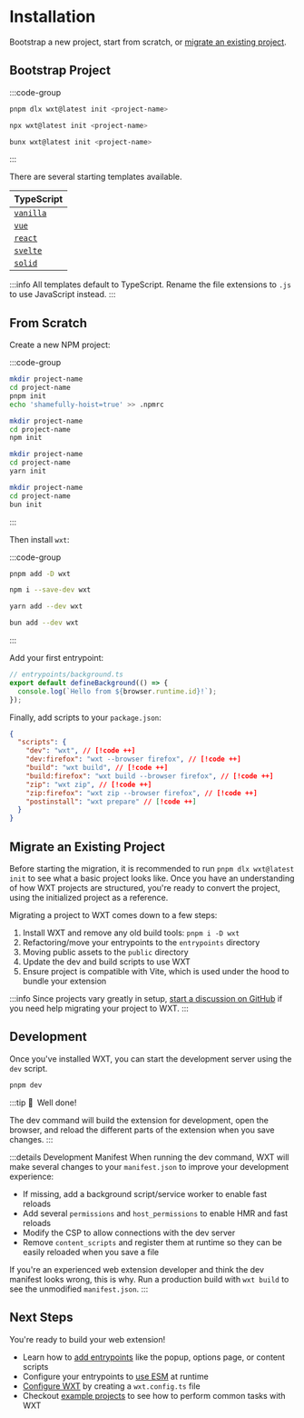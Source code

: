 # Installation

Bootstrap a new project, start from scratch, or [migrate an existing project](/guide/migrate-to-wxt).

## Bootstrap Project

:::code-group

```sh [pnpm]
pnpm dlx wxt@latest init <project-name>
```

```sh [npm]
npx wxt@latest init <project-name>
```

```sh [bun]
bunx wxt@latest init <project-name>
```

:::

There are several starting templates available.

| TypeScript                                                                                                                                              |
| ------------------------------------------------------------------------------------------------------------------------------------------------------- |
| <Icon name="TypeScript" /> [`vanilla`](https://github.com/wxt-dev/wxt/tree/main/templates/vanilla)                                                      |
| <Icon name="Vue" /> [`vue`](https://github.com/wxt-dev/wxt/tree/main/templates/vue)                                                                     |
| <Icon name="React" /> [`react`](https://github.com/wxt-dev/wxt/tree/main/templates/react)                                                               |
| <Icon name="Svelte" /> [`svelte`](https://github.com/wxt-dev/wxt/tree/main/templates/svelte)                                                            |
| <Icon name="Solid" icon="https://www.solidjs.com/img/favicons/favicon-32x32.png" /> [`solid`](https://github.com/wxt-dev/wxt/tree/main/templates/solid) |

:::info
All templates default to TypeScript. Rename the file extensions to `.js` to use JavaScript instead.
:::

## From Scratch

Create a new NPM project:

:::code-group

```sh [pnpm]
mkdir project-name
cd project-name
pnpm init
echo 'shamefully-hoist=true' >> .npmrc
```

```sh [npm]
mkdir project-name
cd project-name
npm init
```

```sh [yarn]
mkdir project-name
cd project-name
yarn init
```

```sh [bun]
mkdir project-name
cd project-name
bun init
```

:::

Then install `wxt`:

:::code-group

```sh [pnpm]
pnpm add -D wxt
```

```sh [npm]
npm i --save-dev wxt
```

```sh [yarn]
yarn add --dev wxt
```

```sh [bun]
bun add --dev wxt
```

:::

Add your first entrypoint:

```ts
// entrypoints/background.ts
export default defineBackground(() => {
  console.log(`Hello from ${browser.runtime.id}!`);
});
```

Finally, add scripts to your `package.json`:

```json
{
  "scripts": {
    "dev": "wxt", // [!code ++]
    "dev:firefox": "wxt --browser firefox", // [!code ++]
    "build": "wxt build", // [!code ++]
    "build:firefox": "wxt build --browser firefox", // [!code ++]
    "zip": "wxt zip", // [!code ++]
    "zip:firefox": "wxt zip --browser firefox", // [!code ++]
    "postinstall": "wxt prepare" // [!code ++]
  }
}
```

## Migrate an Existing Project

Before starting the migration, it is recommended to run `pnpm dlx wxt@latest init` to see what a basic project looks like. Once you have an understanding of how WXT projects are structured, you're ready to convert the project, using the initialized project as a reference.

Migrating a project to WXT comes down to a few steps:

1. Install WXT and remove any old build tools: `pnpm i -D wxt`
1. Refactoring/move your entrypoints to the `entrypoints` directory
1. Moving public assets to the `public` directory
1. Update the dev and build scripts to use WXT
1. Ensure project is compatible with Vite, which is used under the hood to bundle your extension

:::info
Since projects vary greatly in setup, [start a discussion on GitHub](https://github.com/wxt-dev/wxt/discussions/new/choose) if you need help migrating your project to WXT.
:::

## Development

Once you've installed WXT, you can start the development server using the `dev` script.

```sh
pnpm dev
```

:::tip 🎉&ensp;Well done!

The dev command will build the extension for development, open the browser, and reload the different parts of the extension when you save changes.
:::

:::details Development Manifest
When running the dev command, WXT will make several changes to your `manifest.json` to improve your development experience:

- If missing, add a background script/service worker to enable fast reloads
- Add several `permissions` and `host_permissions` to enable HMR and fast reloads
- Modify the CSP to allow connections with the dev server
- Remove `content_scripts` and register them at runtime so they can be easily reloaded when you save a file

If you're an experienced web extension developer and think the dev manifest looks wrong, this is why. Run a production build with `wxt build` to see the unmodified `manifest.json`.
:::

## Next Steps

You're ready to build your web extension!

- Learn how to [add entrypoints](./entrypoints) like the popup, options page, or content scripts
- Configure your entrypoints to [use ESM](./esm) at runtime
- [Configure WXT](./configuration) by creating a `wxt.config.ts` file
- Checkout [example projects](https://github.com/wxt-dev/wxt-examples) to see how to perform common tasks with WXT
